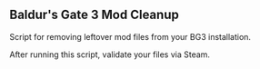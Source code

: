 ## Baldur's Gate 3 Mod Cleanup

Script for removing leftover mod files from your BG3 installation.

After running this script, validate your files via Steam.

